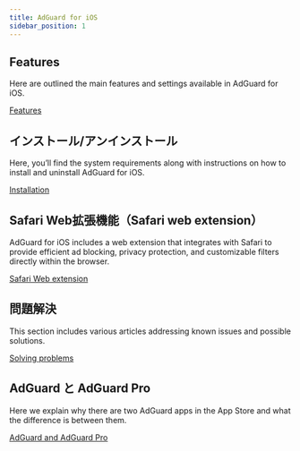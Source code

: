 ```yaml
---
title: AdGuard for iOS
sidebar_position: 1
---
```


## Features

Here are outlined the main features and settings available in AdGuard for iOS.

[Features](/adguard-for-ios/features/features.md)

## インストール/アンインストール

Here, you’ll find the system requirements along with instructions on how to install and uninstall AdGuard for iOS.

[Installation](/adguard-for-ios/installation.md)

## Safari Web拡張機能（Safari web extension）

AdGuard for iOS includes a web extension that integrates with Safari to provide efficient ad blocking, privacy protection, and customizable filters directly within the browser.

[Safari Web extension](/adguard-for-ios/web-extension.md)

## 問題解決

This section includes various articles addressing known issues and possible solutions.

[Solving problems](/adguard-for-ios/solving-problems/solving-problems.md)

## AdGuard と AdGuard Pro

Here we explain why there are two AdGuard apps in the App Store and what the difference is between them.

[AdGuard and AdGuard Pro](/adguard-for-ios/adguard-and-adguard-pro.md)
